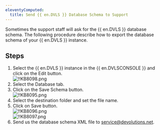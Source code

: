 ```yaml
---
eleventyComputed:
  title: Send {{ en.DVLS }} Database Schema to Support
---
```

Sometimes the support staff will ask for the {{ en.DVLS }} database schema. The following procedure describe how to export the database schema of your {{ en.DVLS }} instance.

## Steps

1. Select the {{ en.DVLS }} instance in the {{ en.DVLSCONSOLE }} and click on the Edit button.  
   ![!!KB8098.png](https://webdevolutions.azureedge.net/docs/en/kb/KB8098.png)
1. Select the Database tab.
1. Click on the Save Schema button.  
   ![!!KB8095.png](https://webdevolutions.azureedge.net/docs/en/kb/KB8095.png)
1. Select the destination folder and set the file name.
1. Click on Save button.  
   ![!!KB8096.png](https://webdevolutions.azureedge.net/docs/en/kb/KB8096.png)  
   ![!!KB8097.png](https://webdevolutions.azureedge.net/docs/en/kb/KB8097.png)
1. Send us the database schema XML file to [service@devolutions.net](mailto:service@devolutions.net).
